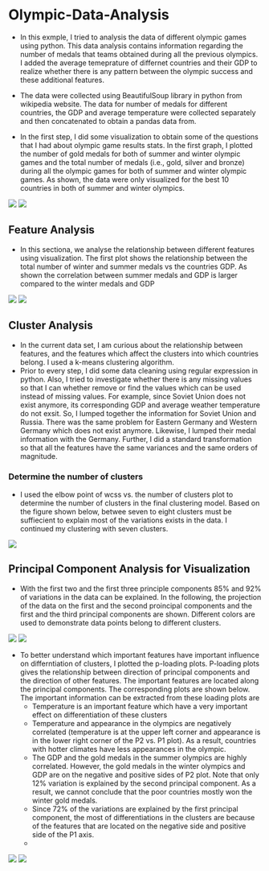 # Olympic-Data-Analysis
* In this exmple, I tried to analysis the data of different olympic games using python. This data analysis contains information regarding the number of medals that teams obtained during all the previous olympics. I added the average temeprature of differnet countries and their GDP to realize whether there is any pattern between the olympic success and these additional features.

* The data were collected using BeautifulSoup library in python from wikipedia website. The data for number of medals for different countries, the GDP and average temperature were collected separately and then concatenated to obtain a pandas data from. 

* In the first step, I did some visualization to obtain some of the questions that I had about olympic game results stats. In the first graph, I plotted the number of gold medals for both of summer and winter olympic games and the total number of medals (i.e., gold, silver and bronze) during all the olympic games for both of summer and winter olympic games. As shown, the data were only visualized for the best 10 countries in both of summer and winter olympics.  

![](https://github.com/kaveh7293/Olympic-Data-Analysis/blob/main/Summer.png)
![](https://github.com/kaveh7293/Olympic-Data-Analysis/blob/main/Winter.png)
## Feature Analysis
* In this sectiona, we analyse the relationship between different features using visualization. The first plot shows the relationship between the total number of winter and summer medals vs the countries GDP. As shown the correlation between summer medals and GDP is larger compared to the winter medals and GDP

![](https://github.com/kaveh7293/Olympic-Data-Analysis/blob/main/Total_Summer_GDP.png)
![](https://github.com/kaveh7293/Olympic-Data-Analysis/blob/main/Total_Winter_GDP.png)
## Cluster Analysis

* In the current data set, I am curious about the relationship between features, and the features which affect the clusters into which countries belong. I used a k-means clustering algorithm. 
* Prior to every step, I did some data cleaning using regular expression in python. Also, I tried to investigate whether there is any missing values so that I can whether remove or find the values which can be used instead of missing values. For example, since Soviet Union does not exist anymore, its corresponding GDP and average weather temperature do not exsit. So, I lumped together the information for Soviet Union and Russia. There was the same problem for Eastern Germany and Western Germany which does not exist anymore. Likewise, I lumped their medal information with the Germany. Further, I did a standard transformation so that all the features have the same variances and the same orders of magnitude.
### Determine the number of clusters
* I used the elbow point of wcss vs. the number of clusters plot to determine the number of clusters in the final clustering model. Based on the figure shown below, betwee seven to eight clusters must be suffiecient to explain most of the variations exists in the data. I continued my clustering with seven clusters.

![](https://github.com/kaveh7293/Olympic-Data-Analysis/blob/main/Cluster_determination.png)

## Principal Component Analysis for Visualization
* With the first two and the first three principle components 85% and 92% of variations in the data can be explained. In the following, the projection of the data on the first and the second proincipal components and the first and the third principal components are shown. Different colors are used to demonstrate data points belong to different clusters.

![](https://github.com/kaveh7293/Olympic-Data-Analysis/blob/main/t1_t2.png)
![](https://github.com/kaveh7293/Olympic-Data-Analysis/blob/main/t1_t3.png)
* To better understand which important features have important influence on differntiation of clusters, I plotted the p-loading plots. P-loading plots gives the relationship between direction of principal components and the direction of other features. The important features are located along the principal components. The corresponding plots are shown below. The important information can be extracted from these loading plots are
  * Temperature is an important feature which have a very important effect on differentiation of these clusters
  * Temperature and appearance in the olympics are negatively correlated (temperature is at the upper left corner and appearance is in the lower right corner of the P2 vs. P1 plot). As a result, countries with hotter climates have less appearances in the olympic.
  * The GDP and the gold medals in the summer olympics are highly correlated. However, the gold medals in the winter olympics and GDP are on the negative and positive sides of P2 plot. Note that only 12% variation is explained by the second principal component. As a result, we cannot conclude that the poor countries mostly won the winter gold medals.
  * Since 72% of the variations are explained by the first principal component, the most of differentiations in the clusters are because of the features that are located on the negative side and positive side of the P1 axis.
  *   

![](https://github.com/kaveh7293/Olympic-Data-Analysis/blob/main/loadin_p1_p2.png)
![](https://github.com/kaveh7293/Olympic-Data-Analysis/blob/main/loadin_p1_p3.png)

